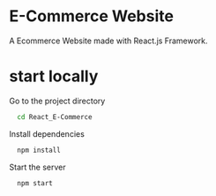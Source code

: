 # E-Commerce Website

A Ecommerce Website made with React.js Framework.





# start  locally

Go to the project directory

```bash
  cd React_E-Commerce
```

Install dependencies

```bash
  npm install
```

Start the server

```bash
  npm start
```








